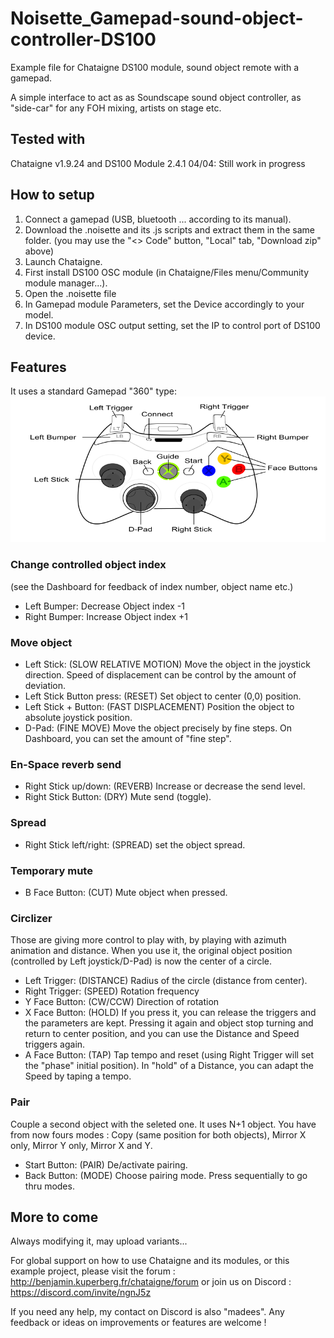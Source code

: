 # Noisette_Gamepad-sound-object-controller-DS100
Example file for Chataigne DS100 module, sound object remote with a gamepad.

A simple interface to act as as Soundscape sound object controller, as "side-car" for any FOH mixing, artists on stage etc.

## Tested with
Chataigne v1.9.24 and DS100 Module 2.4.1
04/04: Still work in progress

## How to setup
1. Connect a gamepad (USB, bluetooth ... according to its manual).
2. Download the .noisette and its .js scripts and extract them in the same folder. (you may use the "<> Code" button, "Local" tab, "Download zip" above)
3. Launch Chataigne.
4. First install DS100 OSC module (in Chataigne/Files menu/Community module manager...).
5. Open the .noisette file
6. In Gamepad module Parameters, set the Device accordingly to your model.
7. In DS100 module OSC output setting, set the IP to control port of DS100 device.

## Features
It uses a standard Gamepad "360" type: 
![](https://github.com/madees/Noisette_Gamepad-sound-object-controller-DS100/blob/main/360_controller.png)

### Change controlled object index #
(see the Dashboard for feedback of index number, object name etc.)
- Left Bumper: Decrease Object index -1
- Right Bumper: Increase Object index +1

### Move object
- Left Stick: (SLOW RELATIVE MOTION) Move the object in the joystick direction. Speed of displacement can be control by the amount of deviation.
- Left Stick Button press: (RESET) Set object to center (0,0) position. 
- Left Stick + Button: (FAST DISPLACEMENT) Position the object to absolute joystick position.
- D-Pad: (FINE MOVE) Move the object precisely by fine steps. On Dashboard, you can set the amount of "fine step".

### En-Space reverb send
- Right Stick up/down: (REVERB) Increase or decrease the send level.
- Right Stick Button: (DRY) Mute send (toggle).

### Spread
- Right Stick left/right: (SPREAD) set the object spread.

### Temporary mute
- B Face Button: (CUT) Mute object when pressed.

### Circlizer
Those are giving more control to play with, by playing with azimuth animation and distance.
When you use it, the original object position (controlled by Left joystick/D-Pad) is now the center of a circle.
- Left Trigger: (DISTANCE) Radius of the circle (distance from center).
- Right Trigger: (SPEED) Rotation frequency
- Y Face Button: (CW/CCW) Direction of rotation
- X Face Button: (HOLD) If you press it, you can release the triggers and the parameters are kept. Pressing it again and object stop turning and return to center position, and you can use the Distance and Speed triggers again.
- A Face Button: (TAP) Tap tempo and reset (using Right Trigger will set the "phase" initial position). In "hold" of a Distance, you can adapt the Speed by taping a tempo.

### Pair
Couple a second object with the seleted one. It uses N+1 object. 
You have from now fours modes : Copy (same position for both objects), Mirror X only, Mirror Y only, Mirror X and Y.
- Start Button: (PAIR) De/activate pairing.
- Back Button: (MODE) Choose pairing mode. Press sequentially to go thru modes.


## More to come
Always modifying it, may upload variants...

For global support on how to use Chataigne and its modules, or this example project, please visit the forum : http://benjamin.kuperberg.fr/chataigne/forum or join us on Discord : https://discord.com/invite/ngnJ5z 

If you need any help, my contact on Discord is also "madees". Any feedback or ideas on improvements or features are welcome !
